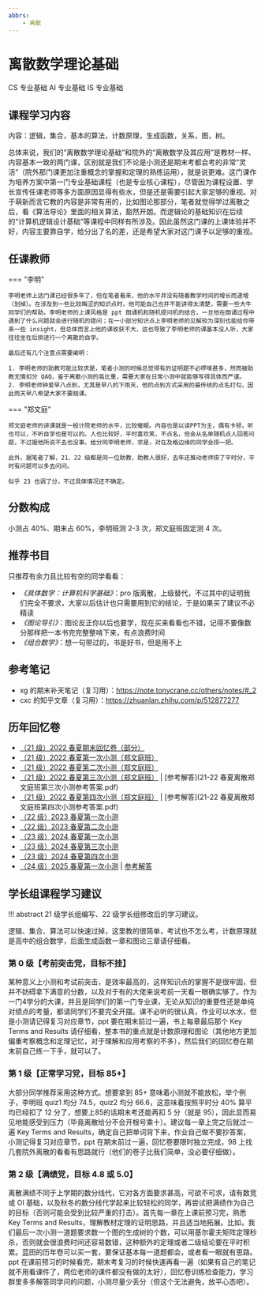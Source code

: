 ```yaml
---
abbrs:
    - 离散
---
```


# 离散数学理论基础
<div class="badges">
<span class="badge cs-badge">CS 专业基础</span>
<span class="badge ai-badge">AI 专业基础</span>
<span class="badge is-badge">IS 专业基础</span>
</div>

## 课程学习内容
内容：逻辑，集合，基本的算法，计数原理，生成函数，关系，图，树。

总体来说，我们的“离散数学理论基础”和院外的“离散数学及其应用”是教材一样、内容基本一致的两门课，区别就是我们不论是小测还是期末考都会考的非常“灵活”（院外那门课更加注重概念的掌握和定理的熟练运用），就是说更难。这门课作为培养方案中第一门专业基础课程（也是专业核心课程），尽管因为课程设置、学长宣传任课老师等多方面原因显得有些水，但是还是需要引起大家足够的重视。对于萌新而言它教的内容是非常有用的，比如图论那部分，笔者就觉得学过离散之后，看《算法导论》里面的相关算法，豁然开朗。而逻辑论的基础知识在后续的“计算机逻辑设计基础”等课程中同样有所涉及。因此虽然这门课的上课体验并不好，内容主要靠自学，给分出了名的差，还是希望大家对这门课予以足够的重视。

## 任课教师
=== "李明"

    李明老师上这门课已经很多年了，但在笔者看来，他的水平并没有随着教学时间的增长而递增（划掉）。在涉及到一些比较晦涩的知识点时，他可能自己也并不能讲得太清楚，需要一些大牛同学们的帮助。李明老师的上课风格是 ppt 朗诵机和随机提问机的结合，一旦他在朗诵过程中遇到了什么问题就会进行随机的提问；在一小部分知识点上李明老师的见解较为深刻也能给你带来一些 insight，但总体而言上他的课收获不大，这也导致了李明老师的课基本没人听，大家往往坐在后排进行一个离散的自学。

    最后还有几个注意点需要阐明：

    1. 李明老师的助教可能比较求是，笔者小测的时候总觉得有的证明题不必啰嗦甚多，然而被助教无情扣分 QAQ，鉴于离散小测的高比重，需要大家在日常小测中就能够写得具体而严谨。
    2. 李明老师钟爱早八点到，尤其是早八的下雨天，他的点到方式采用的最传统的点名打勾，因此雨天早八希望大家不要翘课。

=== "郑文庭"

    郑文庭老师的讲课就是一般计院老师的水平，比较催眠。内容也是以读PPT为主，偶有卡顿，听也可以，不听自学也是可以的。人也比较好，平时喜欢笑，不点名，但会从名单随机点人回答问题，不过据他所说不去也没事。给分同李明老师，求是，对在及格边缘的同学会捞一把。

    此外，据笔者了解，21、22 级都是同一位助教，助教人很好，去年还推动老师捞了平时分，平时有问题可以多去问问。

    似乎 23 也调了分，不过具体情况还不确定。

## 分数构成
小测占 40%、期末占 60%，李明班测 2-3 次，郑文庭班固定测 4 次。

## 推荐书目
只推荐有余力且比较有空的同学看看：

- *《具体数学：计算机科学基础》*：pro 版离散，上级替代，不过其中的证明我们完全不要求，大家以后估计也只需要用到它的结论，于是如果买了建议不必精读
- *《图论导引》*：图论反正你以后也要学，现在买来看看也不错，记得不要像数分那样把一本书完完整整啃下来，有点浪费时间
- *《组合数学》*：想一句带过的，书是好书，但是用不上

## 参考笔记
- xg 的期末补天笔记（复习用）：https://note.tonycrane.cc/others/notes/#_2
- cxc 的知乎文章（复习用）：https://zhuanlan.zhihu.com/p/512877277

## 历年回忆卷
- [（21 级）2022 春夏期末回忆卷（部分）](%E7%A6%BB%E6%95%A3%E6%95%B0%E5%AD%A6%E7%90%86%E8%AE%BA%E5%9F%BA%E7%A1%802022%E6%98%A5%E5%A4%8F%E6%9C%9F%E6%9C%AB%E9%83%A8%E5%88%86%E5%9B%9E%E5%BF%86.pdf)
- [（21 级）2022 春夏第一次小测（郑文庭班）](Discrete_Mathematics_Quiz_1_2022.pdf)
- [（21 级）2022 春夏第二次小测（郑文庭班）](Discrete_Mathematics_Quiz_2_2022.pdf)
- [（21 级）2022 春夏第三次小测（郑文庭班）](Discrete_Mathematics_Quiz_3_2022.pdf) | [参考解答](21-22 春夏离散郑文庭班第三次小测参考答案.pdf)
- [（21 级）2022 春夏第四次小测（郑文庭班）](Discrete_Mathematics_Quiz_4_2022.pdf) | [参考解答](21-22 春夏离散郑文庭班第四次小测参考答案.pdf)
- [（22 级）2023 春夏第一次小测](Discrete_Mathematics_Quiz_1_2023.pdf)
- [（22 级）2023 春夏第二次小测](Discrete_Mathematics_Quiz_2_2023.pdf)
- [（23 级）2024 春夏第一次小测](Discrete_Mathematics_Quiz_1_2024.pdf)
- [（23 级）2024 春夏第三次小测](Discrete_Mathematics_Quiz_3_2024.pdf)
- [（23 级）2024 春夏第四次小测](Discrete_Mathematics_Quiz_4_2024.pdf)
- [（24 级）2025 春夏第一次小测](Discrete_Mathematics_Quiz_1_2025.pdf) | [参考解答](Discrete_Mathematics_Quiz_1_2025_answer.pdf)

## 学长组课程学习建议

!!! abstract
    21 级学长组编写、22 级学长组修改后的学习建议。

逻辑、集合、算法可以快速过掉，这里教的很简单，考试也不怎么考，计数原理就是高中的组合数学，后面生成函数一章和图论三章请仔细看。
 
### 第 0 级【考前突击党，目标不挂】

某种意义上小测和考试前突击，是效率最高的，这样知识点的掌握不是很牢固，但并不妨碍拿下满意的分数，以及对于有的大佬来说考前一天看一眼确实够了。作为一门4学分的大课，并且是同学们的第一门专业课，无论从知识的重要性还是单纯对绩点的考量，都请同学们不要完全开摆。课不必听的很认真，作业可以水水，但是小测请记得复习对应章节，ppt 要在期末前过一遍，书上每章最后那个 Key Terms and Results 请仔细看，整本书的重点就是计数原理和图论（其他地方更加偏重考察概念和定理记忆，对于理解和应用考察的不多），然后我们的回忆卷在期末前自己练一下手，就可以了。

### 第 1 级【正常学习党，目标 85+】

大部分同学推荐采用这种方式。想要拿到 85+ 意味着小测就不能放松，举个例子，李明班 quiz1 均分 74.5，quiz2 均分 66.6，这意味着按照平时分 40% 算平均已经扣了 12 分了，想要上85的话期末考还能再扣 5 分（就是 95），因此显而易见地能感受到压力（毕竟离散给分不会开根号乘十）。建议每一章上完之后就过一遍 Key Terms and Results，确定自己把单词背下来，作业自己做不要抄答案，小测记得复习对应章节，ppt 在期末前过一遍，回忆卷要限时独立完成，98 上找几套院外离散的看看有思路就行（他们的卷子比我们简单，没必要仔细做）。

### 第 2 级【满绩党，目标 4.8 或 5.0】

离散满绩不同于上学期的数分线代，它对各方面要求甚高，可欲不可求，请有数竞或 OI 基础，以及秋冬的数分线代学起来比较轻松的同学，再尝试把满绩作为自己的目标（否则可能会受到比较严重的打击）。首先每一章在上课前预习完，熟悉 Key Terms and Results，理解教材定理的证明思路，并且适当地拓展。比如，我们最后一次小测一道题要求数一个图的生成树的个数，可以用基尔霍夫矩阵定理秒杀，否则就会很浪费时间还容易数错，这种额外的定理或者二级结论要在平时积累。蓝田的历年卷可以买一套，要保证基本每一道题都会，或者看一眼就有思路。ppt 在课前预习的时候看完，期末考复习的时候快速再看一遍（如果有自己的笔记就不用看课件了，两位老师的课件都没有做的太好），回忆卷训练检查能力，学习群里多多解答同学问的问题，小测尽量少丢分（但这个无法避免，放平心态吧）。
